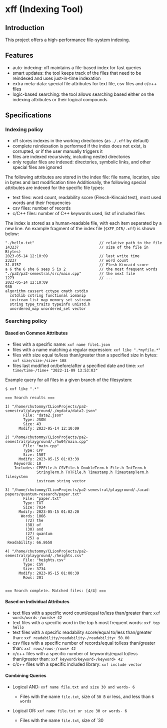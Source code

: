 # xff (Indexing Tool)

## Introduction
This project offers a high-performance file-system indexing.

## Features

- auto-indexing: xff maintains a file-based index for fast queries
- smart updates: the tool keeps track of the files that need to be reindexed and uses just-in-time indexation
- extra meta-data: special file attributes for text file, csv files and c/c++ files
- logic-based searching: the tool allows searching based either on the indexing attributes or their logical compounds

## Specifications

### Indexing policy
- xff stores indexes in the working directories (as `./.xff` by default)
- complete reindexation is performed if the index does not exist, is corrupted, or if the user manually triggers it
- files are indexed recursively, including nested directories
- only regular files are indexed: directories, symbolic links, and other special files are ignored


The following attributes are stored in the index file: file name, location, size in bytes and last modification time
Additionally, the following special attributes are indexed for the specific file types:
- text files: word count, readability score (Flesch-Kincaid test), most used words and their frequencies
- csv files: number of records
- c/C++ files: number of C++ keywords used, list of included files

The index is stored as a human-readable file, with each item separated by a new line. An example fragment of the index file (`$XFF_DIR/.xff`) is shown below:

```
"./hello.txt"                             // relative path to the file
143237                                    // size of the file in B(ytes)
2023-05-14 12:10:09                       // last write time
23237                                     // word count
31.8157                                   // Flesh-Kincaid score
a 6 the 6 she 6 sees 5 is 2               // the most frequent words
"./pa2/pa2-semestral/src/main.cpp"        // the next file
1273                                      // ...
2023-05-14 12:10:09
930
algorithm cassert cctype cmath cstdio
  cstdlib cstring functional iomanip
  iostream list map memory set sstream
  string type_traits typeinfo unistd.h
  unordered_map unordered_set vector
```

### Searching policy

#### Based on Common Attributes

- files with a specific name: `xxf name file1.json`
- files with a name matching a regular expression: `xxf like ".*myfile.*"`
- files with size equal to/less than/greater than a specified size in bytes: `xxf size/size-/size+ 108`
- files last modified on/before/after a specified date and time: `xxf time/time-/time+ "2022-11-09 13:53:03"`

Example query for all files in a given branch of the filesystem:

```
$ xxf like ".*"

=== Search results ===

1) "/home/chutommy/CLionProjects/pa2-semestral/playground/./mydata/data2.json"
        File: "data2.json"
        Type: JSON
        Size: 43
      Modify: 2023-05-14 12:10:09

2) "/home/chutommy/CLionProjects/pa2-semestral/playground/./hw04/main.cpp"
        File: "main.cpp"
        Type: CPP
        Size: 1507
      Modify: 2023-05-15 01:03:39
    Keywords: 10
    Includes: CPPFile.h CSVFile.h DoubleTerm.h File.h IntTerm.h 
              StringTerm.h TXTFile.h Timestamp.h TimestampTerm.h filesystem 
              iostream string vector 

3) "/home/chutommy/CLionProjects/pa2-semestral/playground/./acad-papers/quantum-research/paper.txt"
        File: "paper.txt"
        Type: TXT
        Size: 7024
      Modify: 2023-05-15 01:02:20
       Words: 1066
         (72) the
         (38) of
         (30) and
         (27) quantum
         (25) a
 Readability: 66.8658

4) "/home/chutommy/CLionProjects/pa2-semestral/playground/./heights.csv"
        File: "heights.csv"
        Type: CSV
        Size: 3734
      Modify: 2023-05-15 01:00:39
        Rows: 201


=== Search complete. Matched files: [4/4] ===
```

#### Based on Individual Attributes

- text files with a specific word count/equal to/less than/greater than: `xxf words/words-/words+ 42`
- text files with a specific word in the top 5 most frequent words: `xxf top hello`
- text files with a specific readability score/equal to/less than/greater than: `xxf readability/readability-/readability+ 50.00`
- csv files with a specific number of records/equal to/less than/greater than: `xxf rows/rows-/rows+ 42`
- c/c++ files with a specific number of keywords/equal to/less than/greater than: `xxf keyword/keyword-/keyword+ 42`
- c/c++ files with a specific included library: `xxf include vector`

#### Combining Queries

- Logical AND: `xxf name file.txt and size 30 and words- 6`
    - Files with the name `file.txt`, size of `30 B` or less, and less than `6 words`


- Logical OR: `xxf name file.txt or size 30 or words- 6`
    - Files with the name `file.txt`, size of `30
